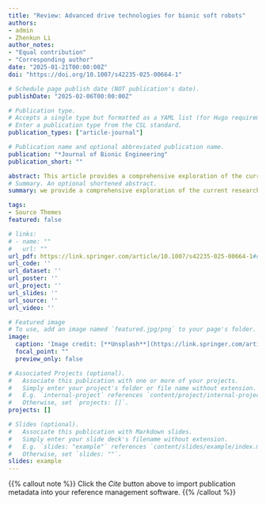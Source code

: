 ```yaml
---
title: "Review: Advanced drive technologies for bionic soft robots"
authors:
- admin
- Zhenkun Li
author_notes:
- "Equal contribution"
- "Corresponding author"
date: "2025-01-21T00:00:00Z"
doi: "https://doi.org/10.1007/s42235-025-00664-1"

# Schedule page publish date (NOT publication's date).
publishDate: "2025-02-06T00:00:00Z"

# Publication type.
# Accepts a single type but formatted as a YAML list (for Hugo requirements).
# Enter a publication type from the CSL standard.
publication_types: ["article-journal"]

# Publication name and optional abbreviated publication name.
publication: "*Journal of Bionic Engineering"
publication_short: ""

abstract: This article provides a comprehensive exploration of the current research landscape in the field of soft actuation technology applied to bio-inspired soft robots. In sharp contrast to their conventional rigid counterparts, bio-inspired soft robots are primarily constructed from flexible materials, conferring upon them remarkable adaptability and flexibility to execute a multitude of tasks in complex environments. However, the classification of their driving technology poses a significant challenge owing to the diverse array of employed driving mechanisms and materials. Here, we classify several common soft actuation methods from the perspectives of the sources of motion in bio-inspired soft robots and their bio-inspired objects, effectively filling the classification system of soft robots, especially bio-inspired soft robots. Then, we summarize the driving principles and structures of various common driving methods from the perspective of bionics, and discuss the latest developments in the field of soft robot actuation from the perspective of driving modalities and methodologies. We then discuss the application directions of bio-inspired soft robots and the latest developments in each direction. Finally, after an in-depth review of various soft bio-inspired robot driving technologies in recent years, we summarize the issues and challenges encountered in the advancement of soft robot actuation technology.
# Summary. An optional shortened abstract.
summary: we provide a comprehensive exploration of the current research landscape in the field of soft actuation technology applied to bio-inspired soft robots. We highlight the unique characteristics of bio-inspired soft robots, which are primarily constructed from flexible materials, allowing them remarkable adaptability and flexibility in executing tasks in complex environments. We address the challenges in classifying the driving technology of these robots due to the diverse array of driving mechanisms and materials used. Our classification of common soft actuation methods, discussion of driving principles and structures from a bionics perspective, and overview of the latest developments in the field of soft robot actuation provide valuable insights for researchers and engineers in this field. We also discuss the application directions and recent advancements in bio-inspired soft robots, as well as summarize the issues and challenges faced in advancing soft robot actuation technology.

tags:
- Source Themes
featured: false

# links:
# - name: ""
#   url: ""
url_pdf: https://link.springer.com/article/10.1007/s42235-025-00664-1#citeas
url_code: ''
url_dataset: ''
url_poster: ''
url_project: ''
url_slides: ''
url_source: ''
url_video: ''

# Featured image
# To use, add an image named `featured.jpg/png` to your page's folder. 
image:
  caption: 'Image credit: [**Unsplash**](https://link.springer.com/article/10.1007/s42235-025-00664-1/figures/1)'
  focal_point: ""
  preview_only: false

# Associated Projects (optional).
#   Associate this publication with one or more of your projects.
#   Simply enter your project's folder or file name without extension.
#   E.g. `internal-project` references `content/project/internal-project/index.md`.
#   Otherwise, set `projects: []`.
projects: []

# Slides (optional).
#   Associate this publication with Markdown slides.
#   Simply enter your slide deck's filename without extension.
#   E.g. `slides: "example"` references `content/slides/example/index.md`.
#   Otherwise, set `slides: ""`.
slides: example
---
```


{{% callout note %}}
Click the *Cite* button above to import publication metadata into your reference management software.
{{% /callout %}}
